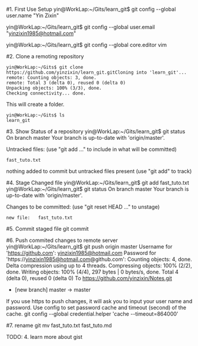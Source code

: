 #1. First Use Setup
yin@WorkLap:~/Gits/learn_git$ git config --global user.name "Yin Zixin"

yin@WorkLap:~/Gits/learn_git$ git config --global user.email "yinzixin1985@hotmail.com"

yin@WorkLap:~/Gits/learn_git$ git config --global core.editor vim

#2. Clone a remoting repository

```
yin@WorkLap:~/Gits$ git clone https://github.com/yinzixin/learn_git.gitCloning into 'learn_git'...
remote: Counting objects: 3, done.
remote: Total 3 (delta 0), reused 0 (delta 0)
Unpacking objects: 100% (3/3), done.
Checking connectivity... done.
```
This will create a folder.

```
yin@WorkLap:~/Gits$ ls
learn_git
```

#3. Show Status of a repository
yin@WorkLap:~/Gits/learn_git$ git status
On branch master
Your branch is up-to-date with 'origin/master'.

Untracked files:
  (use "git add <file>..." to include in what will be committed)

	fast_tuto.txt

nothing added to commit but untracked files present (use "git add" to track)

#4. Stage Changed file 
yin@WorkLap:~/Gits/learn_git$ git add fast_tuto.txt
yin@WorkLap:~/Gits/learn_git$ git status
On branch master
Your branch is up-to-date with 'origin/master'.

Changes to be committed:
  (use "git reset HEAD <file>..." to unstage)

	new file:   fast_tuto.txt

#5. Commit staged file
	git commit

#6. Push commited changes to remote server
yin@WorkLap:~/Gits/learn_git$ git push origin master
Username for 'https://github.com': yinzixin1985@hotmail.com
Password for 'https://yinzixin1985@hotmail.com@github.com': 
Counting objects: 4, done.
Delta compression using up to 4 threads.
Compressing objects: 100% (2/2), done.
Writing objects: 100% (4/4), 297 bytes | 0 bytes/s, done.
Total 4 (delta 0), reused 0 (delta 0)
To https://github.com/yinzixin/Notes.git
 * [new branch]      master -> master

If you use https to push changes, it will ask you to input your user name and password.
Use config to set password cache and timeout (second) of the cache.
 git config --global credential.helper 'cache --timeout=864000'


#7. rename
 git mv fast_tuto.txt fast_tuto.md

TODO:
4. learn more about gist
